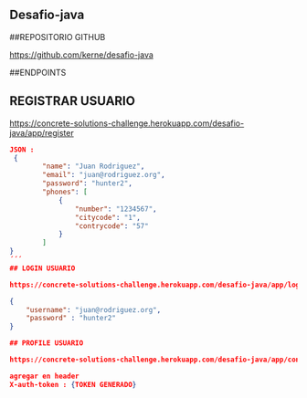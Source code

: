 ## Desafio-java


##REPOSITORIO GITHUB

https://github.com/kerne/desafio-java


##ENDPOINTS

## REGISTRAR USUARIO

https://concrete-solutions-challenge.herokuapp.com/desafio-java/app/register
```json
JSON :
 {
        "name": "Juan Rodriguez",
        "email": "juan@rodriguez.org",
        "password": "hunter2",
        "phones": [
            {
                "number": "1234567",
                "citycode": "1",			
                "contrycode": "57"
            }
        ]
}
´´´
## LOGIN USUARIO

https://concrete-solutions-challenge.herokuapp.com/desafio-java/app/login

{
    "username": "juan@rodriguez.org",
    "password" : "hunter2"
}

## PROFILE USUARIO

https://concrete-solutions-challenge.herokuapp.com/desafio-java/app/concrete/profile/53d46ddd-74cb-4f5d-9780-df8729f22b07

agregar en header 
X-auth-token : {TOKEN GENERADO}


